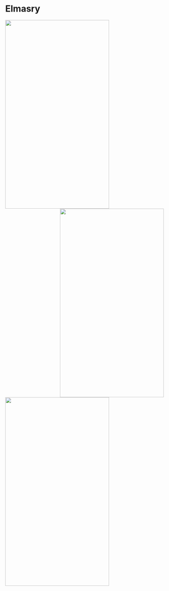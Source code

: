 # Elmasry

<a href="mm2"><img src="https://user-images.githubusercontent.com/94074275/152599349-a6888fa2-8da4-40c0-8a07-e8f56d5ca432.jpg" align="left" height="600" width="330" ></a>
<a href="m0"><img src="https://user-images.githubusercontent.com/94074275/152599358-33a4e64c-b1f7-4662-9c45-8ee8c6652340.jpg" align="right" height="600" width="330" ></a>
<a href="m1"><img src="https://user-images.githubusercontent.com/94074275/152599384-732f4fc6-1aa1-4f73-9ebd-0b1701675032.jpg" align="center" height="600" width="330" ></a>
